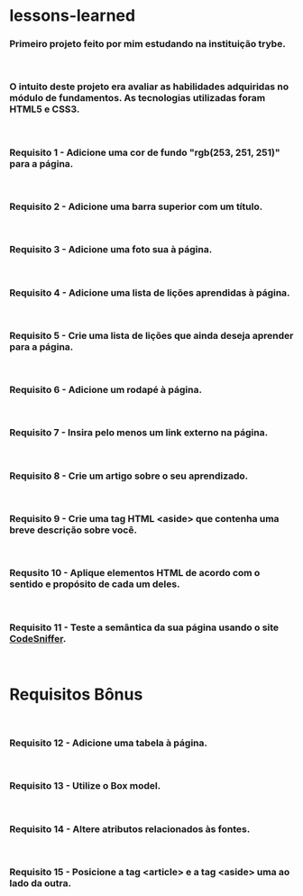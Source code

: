# lessons-learned

### Primeiro projeto feito por mim estudando na instituição trybe.
<br>

### O intuito deste projeto era avaliar as habilidades adquiridas no módulo de fundamentos. As tecnologias utilizadas foram HTML5 e CSS3.
<br>

### Requisito 1 - Adicione uma cor de fundo "rgb(253, 251, 251)" para a página.
<br>

### Requisito 2 - Adicione uma barra superior com um título.
<br>

### Requisito 3 - Adicione uma foto sua à página.
<br>

### Requisito 4 - Adicione uma lista de lições aprendidas à página.
<br>

### Requisito 5 - Crie uma lista de lições que ainda deseja aprender para a página.
<br>

### Requisito 6 - Adicione um rodapé à página.
<br>

### Requisito 7 - Insira pelo menos um link externo na página.
<br>

### Requisito 8 - Crie um artigo sobre o seu aprendizado.
<br>

### Requisito 9 - Crie uma tag HTML \<aside\> que contenha uma breve descrição sobre você.
<br>

### Requsito 10 - Aplique elementos HTML de acordo com o sentido e propósito de cada um deles.
<br>

### Requisito 11 - Teste a semântica da sua página usando o site <a href="https://squizlabs.github.io/HTML_CodeSniffer/" target="_blank" rel="external">CodeSniffer</a>.
<br>

# Requisitos Bônus
<br>

### Requisito 12 - Adicione uma tabela à página.
<br>

### Requisito 13 - Utilize o Box model.
<br>

### Requisito 14 - Altere atributos relacionados às fontes.
<br>

### Requisito 15 - Posicione a tag \<article\> e a tag \<aside\> uma ao lado da outra.
